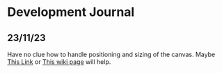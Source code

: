 # Development Journal

## 23/11/23

Have no clue how to handle positioning and sizing of the canvas. Maybe [This Link](https://stackoverflow.com/questions/63403700/how-to-get-p5-js-to-create-canvas-at-certain-position) or [This wiki page](https://github.com/processing/p5.js/wiki/Positioning-your-canvas) will help.
